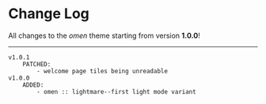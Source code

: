 # Change Log

All changes to the *omen* theme starting from version **1.0.0**!

<hr>

```
v1.0.1
    PATCHED:
        - welcome page tiles being unreadable
v1.0.0
    ADDED:
        - omen :: lightmare--first light mode variant
```